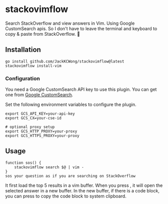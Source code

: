 # stackovimflow

Search StackOverflow and view answers in Vim. Using Google CustomSearch apis. So I don't have to leave the terminal and keyboard to copy & paste from StackOverflow. 🙊

## Installation

```
go install github.com/JackKCWong/stackovimflow@latest
stackovimflow install-vim
```


### Configuration

You need a Google CustomSearch API key to use this plugin.
You can get one from [Google CustomSearch](https://cse.google.com/cse/all).

Set the following environment variables to configure the plugin.

```
export GCS_API_KEY=your-api-key
export GCS_CX=your-cse-id

# optional proxy setup
export GCS_HTTP_PROXY=your-proxy
export GCS_HTTPS_PROXY=your-proxy
```


## Usage

```
function sos() {
    stackovimflow search $@ | vim -
}
sos your question as if you are searching on StackOverflow
```

It first load the top 5 results in a vim buffer. When you press <CR>,
it will open the selected answer in a new buffer.
In the new buffer, if there is a code block, you can press <CR> to copy the code block to system clipboard.
